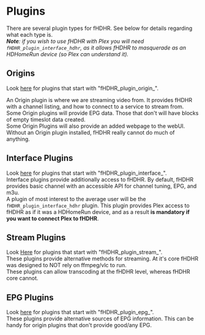 # Plugins

There are several plugin types for fHDHR. See below for details regarding what each type is.  
_**Note**: if you wish to use fHDHR with Plex you will need `fHDHR_plugin_interface_hdhr`, as it allows fHDHR to masquerade as an HDHomeRun device (so Plex can understand it)._

## Origins

Look [here](https://github.com/fHDHR) for plugins that start with "fHDHR_plugin_origin_".

An Origin plugin is where we are streaming video from. It provides fHDHR with a channel listing, and how to connect to a service to stream from.  
Some Origin plugins will provide EPG data. Those that don't will have blocks of empty timeslot data created.  
Some Origin Plugins will also provide an added webpage to the webUI.  
Without an Origin plugin installed, fHDHR really cannot do much of anything.

## Interface Plugins

Look [here](https://github.com/fHDHR) for plugins that start with "fHDHR_plugin_interface_".  
Interface plugins provide additionally access to fHDHR. By default, fHDHR provides basic channel with an accessible API for channel tuning, EPG, and m3u.  
A plugin of most interest to the average user will be the `fHDHR_plugin_interface_hdhr` plugin. This plugin provides Plex access to fHDHR as if it was a HDHomeRun device, and as a result **is mandatory if you want to connect Plex to fHDHR**.

## Stream Plugins

Look [Here](https://github.com/fHDHR) for plugins that start with "fHDHR_plugin_stream_".  
These plugins provide alternative methods for streaming. At it's core fHDHR was designed to NOT rely on ffmpeg/vlc to run.  
These plugins can allow transcoding at the fHDHR level, whereas fHDHR core cannot.

## EPG Plugins

Look [here](https://github.com/fHDHR) for plugins that start with "fHDHR_plugin_epg_".  
These plugins provide alternative sources of EPG information. This can be handy for origin plugins that don't provide good/any EPG.

